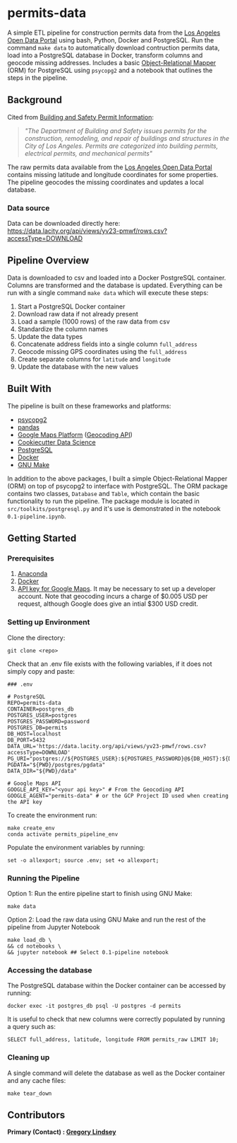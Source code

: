 permits-data
==============================

A simple ETL pipeline for construction permits data from the [Los Angeles Open Data Portal](https://data.lacity.org/) using bash, Python, Docker and PostgreSQL. Run the command `make data` to automatically download contruction permits data, load into a PostgreSQL database in Docker, transform columns and geocode missing addresses. Includes a basic [Object-Relational Mapper](https://en.wikipedia.org/wiki/Object-relational_mapping) (ORM) for PostgreSQL using `psycopg2` and a notebook that outlines the steps in the pipeline.

## Background
Cited from [Building and Safety Permit Information](https://data.lacity.org/A-Prosperous-City/Building-and-Safety-Permit-Information-Old/yv23-pmwf):<br>
>*"The Department of Building and Safety issues permits for the construction, remodeling, and repair of buildings and structures in the City of Los Angeles. Permits are categorized into building permits, electrical permits, and mechanical permits"*

The raw permits data available from the [Los Angeles Open Data Portal](https://data.lacity.org/) contains missing latitude and longitude coordinates for some properties. The pipeline geocodes the missing coordinates and updates a local database.

### Data source
Data can be downloaded directly here:<br>
https://data.lacity.org/api/views/yv23-pmwf/rows.csv?accessType=DOWNLOAD

## Pipeline Overview
Data is downloaded to csv and loaded into a Docker PostgreSQL container. Columns are transformed and the database is updated. Everything can be run with a single command `make data` which will execute these steps:
1) Start a PostgreSQL Docker container 
2) Download raw data if not already present
3) Load a sample (1000 rows) of the raw data from csv
4) Standardize the column names
5) Update the data types
6) Concatenate address fields into a single column `full_address`
7) Geocode missing GPS coordinates using the `full_address`
8) Create separate columns for `latitude` and `longitude`
9) Update the database with the new values

## Built With
The pipeline is built on these frameworks and platforms:
* [psycopg2](https://pypi.org/project/psycopg2/)
* [pandas](https://pandas.pydata.org/)
* [Google Maps Platform](https://developers.google.com/maps/documentation) ([Geocoding API](https://developers.google.com/maps/documentation/geocoding/start))
* [Cookiecutter Data Science](https://drivendata.github.io/cookiecutter-data-science/)
* [PostgreSQL](https://www.postgresql.org/)
* [Docker](https://docs.docker.com/get-docker/)
* [GNU Make](https://www.gnu.org/software/make/)

In addition to the above packages, I built a simple Object-Relational Mapper (ORM) on top of psycopg2 to interface with PostgreSQL. The ORM package contains two classes, `Database` and `Table`, which contain the basic functionality
to run the pipeline. The package module is located in `src/toolkits/postgresql.py` and it's use is demonstrated in the notebook `0.1-pipeline.ipynb`.

## Getting Started

### Prerequisites
1) [Anaconda](https://docs.anaconda.com/anaconda/install/)
2) [Docker](https://docs.docker.com/get-docker/)
3) [API key for Google Maps](https://developers.google.com/maps/documentation/geocoding/get-api-key). It may be necessary to set up a developer account. Note that geocoding incurs a charge of $0.005 USD per request, although Google does give an intial $300 USD credit.

### Setting up Environment
Clone the directory:
  ```
  git clone <repo>
  ```
Check that an .env file exists with the following variables, if it does not simply copy and paste:
   ```
   ### .env

   # PostgreSQL
   REPO=permits-data
   CONTAINER=postgres_db
   POSTGRES_USER=postgres
   POSTGRES_PASSWORD=password
   POSTGRES_DB=permits
   DB_HOST=localhost
   DB_PORT=5432
   DATA_URL='https://data.lacity.org/api/views/yv23-pmwf/rows.csv?accessType=DOWNLOAD'
   PG_URI="postgres://${POSTGRES_USER}:${POSTGRES_PASSWORD}@${DB_HOST}:${DB_PORT}/shield"
   PGDATA="${PWD}/postgres/pgdata"
   DATA_DIR="${PWD}/data"

   # Google Maps API
   GOOGLE_API_KEY="<your api key>" # From the Geocoding API
   GOOGLE_AGENT="permits-data" # or the GCP Project ID used when creating the API key
   ```

To create the environment run:
  ```
  make create_env
  conda activate permits_pipeline_env
  ```
Populate the environment variables by running:
  ```
  set -o allexport; source .env; set +o allexport;
  ```

### Running the Pipeline

  Option 1: Run the entire pipeline start to finish using GNU Make:
  ```
  make data
  ``` 

  Option 2: Load the raw data using GNU Make and run the rest of the pipeline from Jupyter Notebook
  ```
  make load_db \
  && cd notebooks \
  && jupyter notebook ## Select 0.1-pipeline notebook
  ```

### Accessing the database
The PostgreSQL database within the Docker container can be accessed by running:
```
docker exec -it postgres_db psql -U postgres -d permits
```
It is useful to check that new columns were correctly populated by running a query such as:
```
SELECT full_address, latitude, longitude FROM permits_raw LIMIT 10;
```

### Cleaning up
A single command will delete the database as well as the Docker container and any cache files:
```
make tear_down
```


## Contributors

**Primary (Contact) : [Gregory Lindsey](https://github.com/gclindsey)**